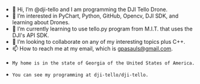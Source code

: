 - 👋 Hi, I’m @dji-tello and I am programming the DJI Tello Drone.
- 👀 I’m interested in PyChart, Python, GitHub, Opencv, DJI SDK, and learning about Drones.
- 🌱 I’m currently learning to use tello.py program from M.I.T. that uses the DJI's API SDK.
- 💞️ I’m looking to collaborate on any of my interesting topics plus C++.
- 📫 How to reach me at my email, which is gpasauls@gmail.com.
-     My home is in the state of Georgia of the United States of America.
-     You can see my programming at dji-tello/dji-tello.

<!---
dji-tello/dji-tello is a ✨ special ✨ repository because its `README.md` (this file) appears on your GitHub profile.
You can click the Preview link to take a look at your changes.
--->
